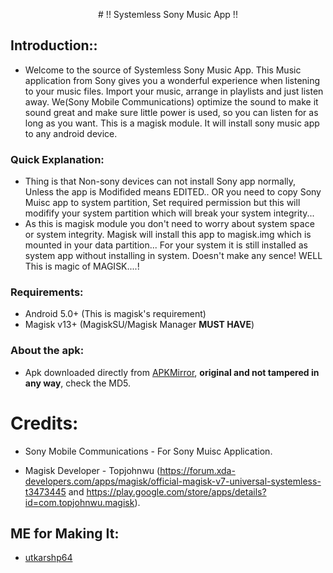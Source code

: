 <p align="center">
# !! Systemless Sony Music App !!
</p>

## Introduction::
* Welcome to the source of Systemless Sony Music App. This Music application from Sony gives you a wonderful experience when listening to your music files. Import your music, arrange in playlists and just listen away. We(Sony Mobile Communications) optimize the sound to make it sound great and make sure little power is used, so you can listen for as long as you want. This is a magisk module. It will install sony music app to any android device.

### Quick Explanation:
* Thing is that Non-sony devices can not install Sony app normally, Unless the app is Modifided means EDITED.. OR you need to copy Sony Muisc app to system partition, Set required permission but this will modifify your system partition which will break your system integrity...
* As this is magisk module you don't need to worry about system space or system integrity. Magisk will install this app to magisk.img which is mounted in your data partition... For your system it is still installed as system app without installing in system. Doesn't make any sence! WELL This is magic of MAGISK....!

### Requirements:
* Android 5.0+ (This is magisk's requirement)
* Magisk v13+ (MagiskSU/Magisk Manager **MUST HAVE**)

### About the apk:
* Apk downloaded directly from [APKMirror](http://www.apkmirror.com/apk/sony-mobile-communications/walkman-music/ "Sony Music
By Sony Mobile Communications's APKMirror page"), **original and not tampered in any way**, check the MD5.

# Credits:
* Sony Mobile Communications - For Sony Muisc Application.

* Magisk Developer - Topjohnwu (https://forum.xda-developers.com/apps/magisk/official-magisk-v7-universal-systemless-t3473445 and https://play.google.com/store/apps/details?id=com.topjohnwu.magisk).

## ME for Making It:
* [utkarshp64](https://forum.xda-developers.com/member.php?u=5186554 "Author's XDA profile")
